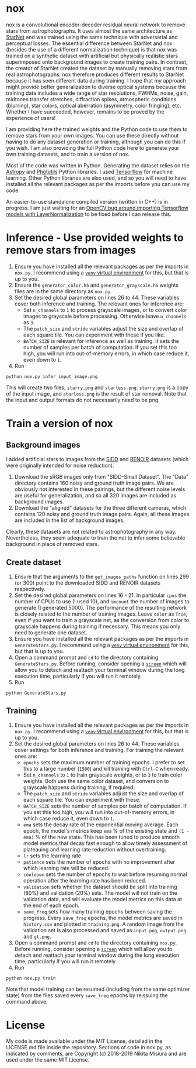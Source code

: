 # nox
nox is a convolutional encoder-decoder residual neural network to remove stars from astrophotographs. It uses almost the same architecture as [StarNet](https://github.com/nekitmm/starnet) and was trained using the same technique with adversarial and perceptual losses. The essential difference between StarNet and nox (besides the use of a different normalization technique) is that nox was trained on a synthetic dataset with artificial but physically realistic stars superimposed onto background images to create training pairs. In contrast, the creator of StarNet created the dataset by manually removing stars from real astrophotographs. nox therefore produces different results to StarNet because it has seen different data during training. I hope that my approach might provide better generalization to diverse optical systems because the training data includes a wide range of star resolutions, FWHMs, noise, gain, midtones transfer stretches, diffraction spikes, atmospheric conditions (blurring), star colors, optical aberration (asymmetry, color fringing), etc. Whether I have succeeded, however, remains to be proved by the experience of users!

I am providing here the trained weights and the Python code to use them to remove stars from your own images. You can use these directly without having to do any dataset generation or training, although you can do this if you wish. I am also providing the full Python code here to generate your own training datasets, and to train a version of nox.

Most of the code was written in Python. Generating the dataset relies on the [Astropy](https://www.astropy.org/) and [Photutils](https://photutils.readthedocs.io/en/stable/api/photutils.datasets.make_model_sources_image.html) Python libraries. I used [Tensorflow](https://www.tensorflow.org/) for machine learning. Other Python libraries are also used, and so you will need to have installed all the relevant packages as per the imports before you can use my code.

An easier-to-use standalone compiled version (written in C++) is in progress. I am just waiting for an [OpenCV bug around importing Tensorflow models with LayerNormalization](https://github.com/opencv/opencv/pull/23882) to be fixed before I can release this.

# Inference - Use provided weights to remove stars from images

1. Ensure you have installed all the relevant packages as per the imports in `nox.py`. I recommend using a [`venv` virtual environment](https://docs.python.org/3/library/venv.html) for this, but that is up to you.
1. Ensure the `generator_color.h5` and `generator_grayscale.h5` weights files are in the same directory as `nox.py`.
1. Set the desired global parameters on lines 26 to 44. These variables cover both inference and training. The relevant ones for inference are:
   - Set `n_channels` to `1` to process grayscale images, or to convert color images to grayscale before processing. Otherwise leave `n_channels` as `3`.
   - The `patch_size` and `stride` variables adjust the size and overlap of each square tile. You can experiment with these if you like.
   - `BATCH_SIZE` is relevant for inference as well as training. It sets the number of samples per batch of computation. If you set this too high, you will run into out-of-memory errors, in which case reduce it, even down to `1`.
1. Run

```
python nox.py infer input_image.png
```

This will create two files, `starry.png` and `starless.png`: `starry.png` is a copy of the input image, and `starless.png` is the result of star removal. Note that the input and output formats do not necessarily need to be png.

# Train a version of nox

## Background images
I added artificial stars to images from the [SIDD](https://www.eecs.yorku.ca/~kamel/sidd/dataset.php) and [RENOIR](https://ani.stat.fsu.edu/~abarbu/Renoir.html) datasets (which were originally intended for noise reduction).

1. Download the sRGB images only from "SIDD-Small Dataset". The "Data" directory contains 160 noisy and ground truth image pairs. We are obviously not interested in these pairings, but the different noise levels are useful for generalization, and so all 320 images are included as background images.
1. Download the "aligned" datasets for the three different cameras, which contains 120 noisy and ground truth image pairs. Again, all these images are included in the list of background images.

Clearly, these datasets are not related to astrophotography in any way. Nevertheless, they seem adequate to train the net to infer some believable background in place of removed stars.

## Create dataset

1. Ensure that the arguments to the `get_images_paths` function on lines 299 (or 300) point to the downloaded SIDD and RENOIR datasets respectively.
1. Set the desired global parameters on lines 16 - 21. In particular `cpus` the number of CPUs to use (I used 10), and `imcount` the number of images to generate (I generated 5000). The performance of the resulting network is closely related to the number of training images. Leave `color` as `True`, even if you want to train a grayscale net, as the conversion from color to grayscale happens during training if necessary. This means you only need to generate one dataset.
1. Ensure you have installed all the relevant packages as per the imports in `GenerateStars.py`. I recommend using a [`venv` virtual environment](https://docs.python.org/3/library/venv.html) for this, but that is up to you.
1. Open a command prompt and `cd` to the directory containing `GenerateStars.py`. Before running, consider opening a [`screen`](https://www.gnu.org/software/screen/) which will allow you to detach and reattach your terminal window during the long execution time, particularly if you will run it remotely.
1. Run

```
python GenerateStars.py
```

## Training

1. Ensure you have installed all the relevant packages as per the imports in `nox.py`. I recommend using a [`venv` virtual environment](https://docs.python.org/3/library/venv.html) for this, but that is up to you.
1. Set the desired global parameters on lines 26 to 44. These variables cover settings for both inference and training. For training the relevant ones are:
   - `epochs` sets the maximum number of training epochs. I prefer to set this to a large number (`1500`) and kill training with `Ctrl-C` when ready.
   - Set `n_channels` to `1` to train grayscale weights, or to `3` to train color weights. Both use the same color dataset, and conversion to grayscale happens during training, if required.
   - The `patch_size` and `stride` variables adjust the size and overlap of each square tile. You can experiment with these.
   - `BATCH_SIZE` sets the number of samples per batch of computation. If you set this too high, you will run into out-of-memory errors, in which case reduce it, even down to `1`.
   - `ema` sets the decay rate of the exponential moving average. Each epoch, the model's metrics keep `ema` % of the existing state and `(1 - ema)` % of the new state. This has been tuned to produce smooth model metrics that decay fast enough to allow timely assessment of plateauing and learning rate reduction without overtraining.
   - `lr` sets the learning rate
   - `patience` sets the number of epochs with no improvement after which learning rate will be reduced.
   - `cooldown` sets the number of epochs to wait before resuming normal operation after the learning rate has been reduced.
   - `validation` sets whether the dataset should be split into training (80%) and validation (20%) sets. The model will not train on the validation data, and will evaluate the model metrics on this data at the end of each epoch.
   - `save_freq` sets how many training epochs between saving the progress. Every `save_freq` epochs, the model metrics are saved in `history.csv` and plotted in `training.png`. A random image from the validation set is also processed and saved as `input.png`, `output.png` and `gt.png`.
1. Open a command prompt and `cd` to the directory containing `nox.py`. Before running, consider opening a [`screen`](https://www.gnu.org/software/screen/) which will allow you to detach and reattach your terminal window during the long execution time, particularly if you will run it remotely.
1. Run

```
python nox.py train
```

Note that model training can be resumed (including from the same optimizer state) from the files saved every `save_freq` epochs by reissuing the command above.

# License

My code is made available under the MIT License, detailed in the LICENSE.md file inside the repository. Sections of code in nox.py, as indicated by comments, are Copyright (c) 2018-2019 Nikita
Misiura and are used under the same MIT License.

